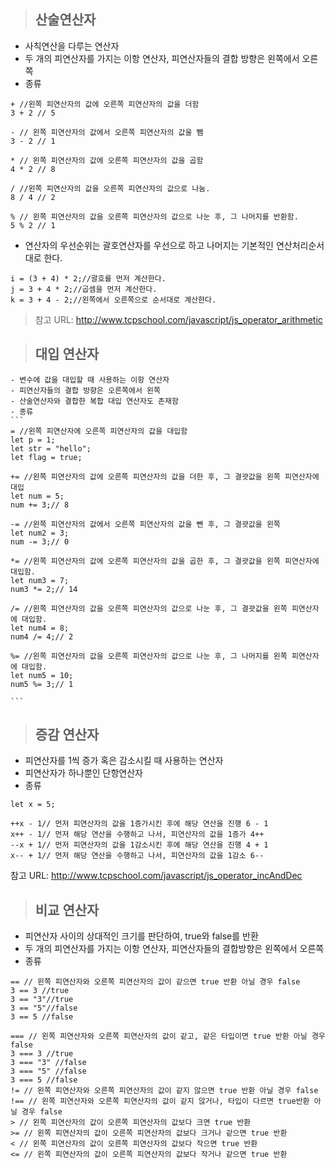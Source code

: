 > ## 산술연산자
  - 사칙연산을 다루는 연산자
  - 두 개의 피연산자를 가지는 이항 연산자, 피연산자들의 결합 방향은 왼쪽에서 오른쪽
  - 종류
  ```
  + //왼쪽 피연산자의 값에 오른쪽 피연산자의 값을 더함
  3 + 2 // 5
  
  - // 왼쪽 피연산자의 값에서 오른쪽 피연산자의 값을 뺌
  3 - 2 // 1
  
  * // 왼쪽 피연산자의 값에 오른쪽 피연산자의 값을 곱함
  4 * 2 // 8
  
  / //왼쪽 피연산자의 값을 오른쪽 피연산자의 값으로 나눔.
  8 / 4 // 2
  
  % // 왼쪽 피연산자의 값을 오른쪽 피연산자의 값으로 나눈 후, 그 나머지를 반환함.
  5 % 2 // 1
  ```
  - 연산자의 우선순위는 괄호연산자를 우선으로 하고 나머지는 기본적인 연산처리순서대로 한다.
  ```
  i = (3 + 4) * 2;//괄호를 먼저 계산한다.
  j = 3 + 4 * 2;//곱셈을 먼저 계산한다.
  k = 3 + 4 - 2;//왼쪽에서 오른쪽으로 순서대로 계산한다.
  ```
> 참고 URL: http://www.tcpschool.com/javascript/js_operator_arithmetic


> ## 대입 연산자
    - 변수에 값을 대입할 때 사용하는 이항 연산자
    - 피연산자들의 결합 방향은 오른쪽에서 왼쪽
    - 산술연산자와 결합한 복합 대입 연산자도 존재함
    - 종류
    ```
    = //왼쪽 피연산자에 오른쪽 피연산자의 값을 대입함
    let p = 1;
    let str = "hello";
    let flag = true;
    
    += //왼쪽 피연산자의 값에 오른쪽 피연산자의 값을 더한 후, 그 결괏값을 왼쪽 피연산자에 대입
    let num = 5;
    num += 3;// 8
    
    -= //왼쪽 피연산자의 값에서 오른쪽 피연산자의 값을 뺀 후, 그 결괏값을 왼쪽
    let num2 = 3;
    num -= 3;// 0
    
    *= //왼쪽 피연산자의 값에 오른쪽 피연산자의 값을 곱한 후, 그 결괏값을 왼쪽 피연산자에 대입함.
    let num3 = 7;
    num3 *= 2;// 14
    
    /= //왼쪽 피연산자의 값을 오른쪽 피연산자의 값으로 나눈 후, 그 결괏값을 왼쪽 피연산자에 대입함.
    let num4 = 8;
    num4 /= 4;// 2
    
    %= //왼쪽 피연산자의 값을 오른쪽 피연산자의 값으로 나눈 후, 그 나머지를 왼쪽 피연산자에 대입함.
    let num5 = 10;
    num5 %= 3;// 1
    
    ```

> ## 증감 연산자
  - 피연산자를 1씩 증가 혹은 감소시킬 때 사용하는 연산자
  - 피연산자가 하나뿐인 단항연산자
  - 종류
  ```
  let x = 5;
  
  ++x - 1// 먼저 피연산자의 값을 1증가시킨 후에 해당 연산을 진행 6 - 1
  x++ - 1// 먼저 해당 연산을 수행하고 나서, 피연산자의 값을 1증가 4++
  --x + 1// 먼저 피연산자의 값을 1감소시킨 후에 해당 연산을 진행 4 + 1
  x-- + 1// 먼저 해당 연산을 수행하고 나서, 피연산자의 값을 1감소 6--
  ```
  
  참고 URL: http://www.tcpschool.com/javascript/js_operator_incAndDec
  
> ## 비교 연산자
  - 피연산자 사이의 상대적인 크기를 판단하여, true와 false를 반환
  - 두 개의 피연산자를 가지는 이항 연산자, 피연산자들의 결합방향은 왼쪽에서 오른쪽
  - 종류
  ```
  == // 왼쪽 피연산자와 오른쪽 피연산자의 값이 같으면 true 반환 아닐 경우 false
  3 == 3 //true
  3 == "3"//true
  3 == "5"//false
  3 == 5 //false
  
  === // 왼쪽 피연산자와 오른쪽 피연산자의 값이 같고, 같은 타입이면 true 반환 아닐 경우 false
  3 === 3 //true
  3 === "3" //false
  3 === "5" //false
  3 === 5 //false
  != // 왼쪽 피연산자와 오른쪽 피연산자의 값이 같지 않으면 true 반환 아닐 경우 false
  !== // 왼쪽 피연산자와 오른쪽 피연산자의 값이 같지 않거나, 타입이 다르면 true반환 아닐 경우 false
  > // 왼쪽 피연산자의 값이 오른쪽 피연산자의 값보다 크면 true 반환
  >= // 왼쪽 피연산자의 값이 오른쪽 피연산자의 값보다 크거나 같으면 true 반환
  < // 왼쪽 피연산자의 값이 오른쪽 피연산자의 값보다 작으면 true 반환
  <= // 왼쪽 피연산자의 값이 오른쪽 피연산자의 값보다 작거나 같으면 true 반환
  
  
  ```

